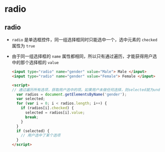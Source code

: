 # radio

## radio

+ `radio` 是单选框控件，同一组选择框同时只能选中一个，选中元素的 `checked` 属性为 `true`

+ 由于同一组选择框的 `name` 属性都相同，所以只有通过遍历，才能获得用户选中的那个选择框的 `value`

    ```html
    <input type="radio" name="gender" value="Male"> Male </input>
    <input type="radio" name="gender" value="Female"> Female </input>

    <script>
    // 通过遍历所有选项，获取用户选中的项。如果用户未做任何选择，则selected就为undefined
      var radios = document.getElementsByName('gender');
      var selected;
      for (var i = 0; i < radios.length; i++) {
        if (radios[i].checked) {
          selected = radios[i].value;
          break;
        }
      }
      if (selected) {
        // 用户选中了某个选项
      }
    </script>
    ```
